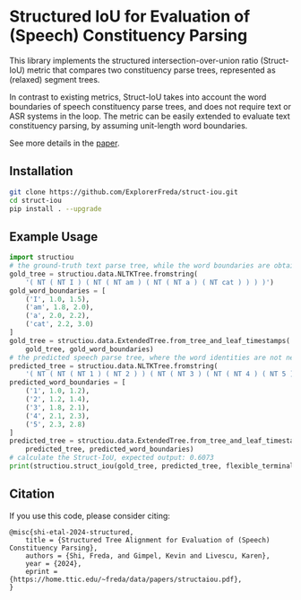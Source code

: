 # Structured IoU for Evaluation of (Speech) Constituency Parsing

This library implements the structured intersection-over-union ratio (Struct-IoU) metric that compares two constituency parse trees, represented as (relaxed) segment trees.

In contrast to existing metrics, Struct-IoU takes into account the word boundaries of speech constituency parse trees, and does not require text or ASR systems in the loop.
The metric can be easily extended to evaluate text constituency parsing, by assuming unit-length word boundaries.

See more details in the [paper](https://home.ttic.edu/~freda/data/papers/structaiou.pdf).

## Installation
```bash
git clone https://github.com/ExplorerFreda/struct-iou.git
cd struct-iou
pip install . --upgrade
```

## Example Usage
```python
import structiou
# the ground-truth text parse tree, while the word boundaries are obtained by forced alignment
gold_tree = structiou.data.NLTKTree.fromstring(
    '( NT ( NT I ) ( NT ( NT am ) ( NT ( NT a ) ( NT cat ) ) ) )')
gold_word_boundaries = [
    ('I', 1.0, 1.5),
    ('am', 1.8, 2.0),
    ('a', 2.0, 2.2),
    ('cat', 2.2, 3.0)
]
gold_tree = structiou.data.ExtendedTree.from_tree_and_leaf_timestamps(
    gold_tree, gold_word_boundaries)
# the predicted speech parse tree, where the word identities are not necessary
predicted_tree = structiou.data.NLTKTree.fromstring(
    '( NT ( NT ( NT 1 ) ( NT 2 ) ) ( NT ( NT 3 ) ( NT ( NT 4 ) ( NT 5 ) ) ) )')
predicted_word_boundaries = [
    ('1', 1.0, 1.2),
    ('2', 1.2, 1.4),
    ('3', 1.8, 2.1),
    ('4', 2.1, 2.3),
    ('5', 2.3, 2.8)
]
predicted_tree = structiou.data.ExtendedTree.from_tree_and_leaf_timestamps(
    predicted_tree, predicted_word_boundaries)
# calculate the Struct-IoU, expected output: 0.6073
print(structiou.struct_iou(gold_tree, predicted_tree, flexible_terminal_alignment=True))
```


## Citation
If you use this code, please consider citing:
```
@misc{shi-etal-2024-structured,
    title = {Structured Tree Alignment for Evaluation of (Speech) Constituency Parsing},
    authors = {Shi, Freda, and Gimpel, Kevin and Livescu, Karen},
    year = {2024},
    eprint = {https://home.ttic.edu/~freda/data/papers/structaiou.pdf},
}
```
